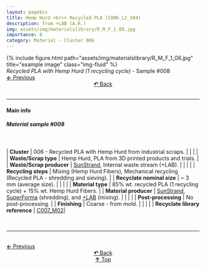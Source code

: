 ```yaml
---
layout: pagebis
title: Hemp Hurd <br>+ Recycled PLA (C006_L2_S04)
description: from +LAB (A.R.)
img: assets/img/materialslibrary/R_M_F_1_08.jpg
importance: 8
category: Material - Cluster 006
---
```

<div class="row">
    <div class="col-sm mt-3 mt-md-0">
        {% include figure.html path="assets/img/materialslibrary/R_M_F_1_08.jpg" title="example image" class="img-fluid" %}
    </div>
</div>
<div class="caption">
    <i>Recycled PLA with Hemp Hurd (1 recycling cycle)</i> - Sample #008
</div>

<div class="row justify-content-sm-center">
    <div class="col-sm-4 mt-3 mt-md-0" style="text-align:left">
      <a href="/projects/MatLi_C006_L2_S03/" target="_self"><b>←</b> Previous</a>
    </div>
    <div class="col-sm-4 mt-3 mt-md-0" style="text-align:center">
  <a href="/materialslibrary/" target="_self"><b>↶</b> Back</a>
    </div>
    <div class="col-sm-4 mt-3 mt-md-0" style="text-align:right">
    </div>
</div>
<br>

<hr>
<h4><b>Main info</b></h4>
<h5>Material sample #008</h5>
<br>

| <b>Cluster</b>       | 006 - Recycled PLA with Hemp Hurd from industrial scraps. |
|    |     |
| <b>Waste/Scrap type</b>       | Hemp Hurd, PLA from 3D printed products and trials.     |
| <b>Waste/Scrap producer</b>    | [SunStrand](https://www.linkedin.com/company/sunstrand/?originalSubdomain=it), Internal waste stream (+LAB).   |
|    |     |
| <b>Recycling steps</b>      | Mixing (Hemp Hurd Fibers), Mechanical recycling (Recycled PLA - shredding and sieving).     |
| <b>Recyclate nominal size</b>     | ~ 3 mm (average size).    |
|    |     |
| <b>Material type</b>       | 85% wt. recycled PLA (1 recycling cycle) + 15% wt. Hemp Hurd Fibers.     |
| <b>Material producer</b>    | [SunStrand](https://www.linkedin.com/company/sunstrand/?originalSubdomain=it), [SuperForma](https://superforma.xyz/) (shredding), and [+LAB](piulab.it) (mixing).     |
|    |     |
| <b>Post-processing</b>   | No post-processing.    |
| <b>Finishing</b>    | Coarse - from mold.   |
|    |     |
| <b>Recyclate library reference</b>    | <a href="/projects/RecLi_C007_M02/" target="_blank">C007_M02</a>|

<br>
<hr>

<br>
<div class="row justify-content-sm-center">
    <div class="col-sm-3 mt-3 mt-md-0" style="text-align:left">
      <a href="/projects/MatLi_C006_L2_S03/" target="_self"><b>←</b> Previous</a>
      </div>
    <div class="col-sm-3 mt-3 mt-md-0" style="text-align:center">
  <a href="/materialslibrary/" target="_self"><b>↶</b> Back</a>
    </div>
    <div class="col-sm-3 mt-3 mt-md-0" style="text-align:center">
  <a href="#" target="_self"><b>↑</b> Top</a>
    </div>
    <div class="col-sm-3 mt-3 mt-md-0" style="text-align:right">
    </div>
</div>
